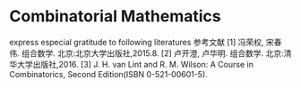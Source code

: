 # Combinatorial Mathematics
 
 express especial gratitude to following literatures
 参考文献
 [1] 冯荣权, 宋春伟. 组合数学. 北京:北京大学出版社,2015.8.
 [2] 卢开澄, 卢华明. 组合数学. 北京:清华大学出版社,2016.
 [3] J. H. van Lint and R. M. Wilson: A Course in Combinatorics, Second Edition(ISBN 0-521-00601-5).